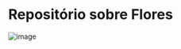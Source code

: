# Repositório sobre Flores
![image](https://github.com/user-attachments/assets/96dfb903-4616-4109-96ee-82f52a28a398)

